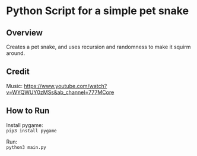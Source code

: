 # Python Script for a simple pet snake

## Overview

Creates a pet snake, and uses recursion and randomness to make it squirm around.

## Credit

Music: https://www.youtube.com/watch?v=WYQWUY0zMSs&ab_channel=777MCore

## How to Run

Install pygame:  
`pip3 install pygame`

Run:  
`python3 main.py`
